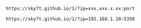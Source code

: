 ```
https://sky7t.github.io/1/?ip=xxx.xxx.x.xx:port
```


```
https://sky7t.github.io/1/?ip=192.168.1.10:5350
```
